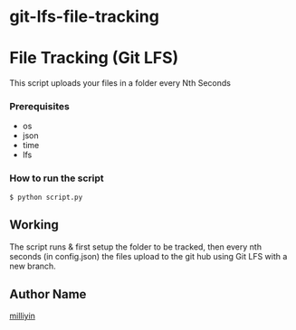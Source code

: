 # git-lfs-file-tracking
# File Tracking (Git LFS)
This script uploads your files in a folder every Nth Seconds 

### Prerequisites
* os
* json
* time
* lfs

### How to run the script

<!--Remove the below lines and add yours -->

```
$ python script.py
```

## Working
The script runs & first setup the folder to be tracked, then every nth seconds (in config.json) the files upload to the git hub using Git LFS with a new branch.

## Author Name
[milliyin](https://github.com/milliyin)

